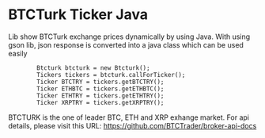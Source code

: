 # BTCTurk Ticker Java
Lib show BTCTurk exchange prices dynamically by using Java. With using gson lib, json response is converted into a java class which can be used easily

```
		Btcturk btcturk = new Btcturk();
		Tickers tickers = btcturk.callForTicker();
		Ticker BTCTRY = tickers.getBTCTRY();
		Ticker ETHBTC = tickers.getETHBTC();
		Ticker ETHTRY = tickers.getETHTRY();
		Ticker XRPTRY = tickers.getXRPTRY();
```
BTCTURK is the one of leader BTC, ETH and XRP exhange market. For api details, please visit this URL: https://github.com/BTCTrader/broker-api-docs
